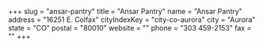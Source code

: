 +++
slug = "ansar-pantry"
title = "Ansar Pantry"
name = "Ansar Pantry"
address = "16251 E. Colfax"
cityIndexKey = "city-co-aurora"
city = "Aurora"
state = "CO"
postal = "80010"
website = ""
phone = "303 459-2153"
fax = ""
+++
